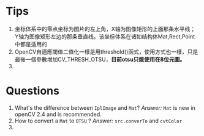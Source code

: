 
# Tips
1. 坐标体系中的零点坐标为图片的左上角，X轴为图像矩形的上面那条水平线；Y轴为图像矩形左边的那条垂直线。该坐标体系在诸如结构体Mat,Rect,Point中都是适用的
2. OpenCV自適應閾值二值化一樣是用threshold()函式，使用方式也一樣，只是最後一個參數增加CV_THRESH_OTSU，**目前otsu只能使用在8位元圖。** 
3. 

# Questions
1. What's the difference between `IplImage` and `Mat`? *Answer:* `Mat` is new in openCV 2.4 and is recommended.
2. How to convert a `Mat` to `OTSU` ? *Answer:* `src.converTo` and `cvtColor`
3. 
